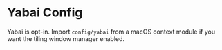# Yabai Config

Yabai is opt-in. Import `config/yabai` from a macOS context module if you want the tiling window manager enabled.

